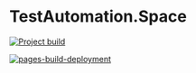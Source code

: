 # TestAutomation.Space

[![Project build](https://github.com/vvrozhkova/vvrozhkova.github.io/actions/workflows/main.yml/badge.svg)](https://github.com/vvrozhkova/vvrozhkova.github.io/actions/workflows/main.yml)

[![pages-build-deployment](https://github.com/vvrozhkova/vvrozhkova.github.io/actions/workflows/pages/pages-build-deployment/badge.svg)](https://github.com/vvrozhkova/vvrozhkova.github.io/actions/workflows/pages/pages-build-deployment)
